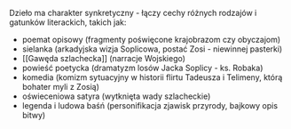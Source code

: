 Dzieło ma charakter synkretyczny - łączy cechy różnych rodzajów i gatunków literackich, takich jak:
- poemat opisowy (fragmenty poświęcone krajobrazom czy obyczajom)
- sielanka (arkadyjska wizja Soplicowa, postać Zosi - niewinnej pasterki)
- [[Gawęda szlachecka]] (narracje Wojskiego)
- powieść poetycka (dramatyzm losów Jacka Soplicy - ks. Robaka)
- komedia (komizm sytuacyjny w historii flirtu Tadeusza i Telimeny, którą bohater myli z Zosią)
- oświeceniowa satyra (wytknięta wady szlacheckie)
- legenda i ludowa baśń (personifikacja zjawisk przyrody, bajkowy opis bitwy)